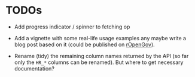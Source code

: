 # TODOs

-   Add progress indicator / spinner to fetching op

-   Add a vignette with some real-life usage examples any maybe write a blog post based on it (could be published on [rOpenGov](http://ropengov.org/post/)).

-   Rename (tidy) the remaining column names returned by the API (so far only the `HR_*` columns can be renamed). But where to get necessary documentation?
